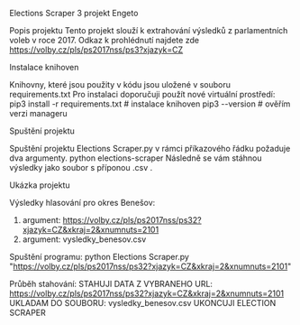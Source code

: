Elections Scraper 3 projekt Engeto


Popis projektu
Tento projekt slouží k extrahování výsledků z parlamentních voleb v roce 2017.
Odkaz k prohlédnutí najdete zde https://volby.cz/pls/ps2017nss/ps3?xjazyk=CZ



Instalace knihoven

Knihovny, které jsou použity v kódu jsou uložené v souboru requirements.txt
Pro instalaci doporučuji použít nové virtuální prostředí:
pip3 install -r requirements.txt       # instalace knihoven
pip3 --version                         # ověřím verzi manageru



Spuštění projektu

Spuštění projektu Elections Scraper.py v rámci příkazového řádku požaduje dva argumenty.
 python elections-scraper <odkaz-uzemniho-celku> <vysledny-soubor>
Následně se vám stáhnou výsledky jako soubor s příponou .csv .



Ukázka projektu

Výsledky hlasování pro okres Benešov:
1. argument: https://volby.cz/pls/ps2017nss/ps32?xjazyk=CZ&xkraj=2&xnumnuts=2101
2. argument: vysledky_benesov.csv

Spuštění programu:
 python Elections Scraper.py "https://volby.cz/pls/ps2017nss/ps32?xjazyk=CZ&xkraj=2&xnumnuts=2101"

Průběh stahování:
 STAHUJI DATA Z VYBRANEHO URL: https://volby.cz/pls/ps2017nss/ps32?xjazyk=CZ&xkraj=2&xnumnuts=2101
 UKLADAM DO SOUBORU: vysledky_benesov.csv
 UKONCUJI ELECTION SCRAPER

